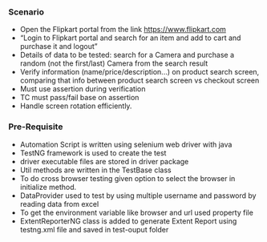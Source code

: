 ### Scenario

* Open the Flipkart portal from the link https://www.flipkart.com
* “Login to Flipkart portal and search for an item and add to cart and purchase it and logout”
* Details of data to be tested: search for a Camera and purchase a random (not the first/last) Camera from the search result
* Verify information (name/price/description...) on product search screen, comparing that info between product search screen vs checkout screen
* Must use assertion during verification
* TC must pass/fail base on assertion
* Handle screen rotation efficiently.

### Pre-Requisite

* Automation Script is written using selenium web driver with java
* TestNG framework is used to create the test
* driver executable files are stored in driver package
* Util methods are written in the TestBase class
* To do cross browser testing given option to select the browser in initialize method.
* DataProvider used to test by using multiple username and password by reading data from excel
* To get the environment variable like browser and url used property file
* ExtentReporterNG class is added to generate Extent Report using testng.xml file and saved in test-ouput folder

